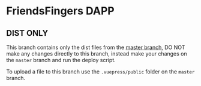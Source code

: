 # FriendsFingers DAPP

## DIST ONLY
This branch contains only the dist files from the [master branch](https://github.com/FriendsFingers/app.friendsfingers.com/tree/master), DO NOT make any changes directly to this branch, instead make your changes on the `master` branch and run the deploy script.

To upload a file to this branch use the `.vuepress/public` folder on the `master` branch.
